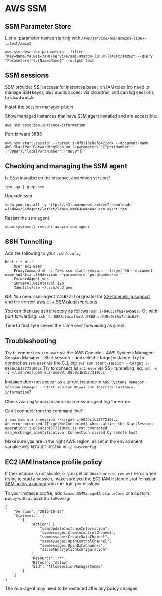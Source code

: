 # AWS SSM

## SSM Parameter Store

List all parameter names starting with `/aws/service/ami-amazon-linux-latest/amzn2`:
```
aws ssm describe-parameters --filter "Key=Name,Values=/aws/service/ami-amazon-linux-latest/amzn2" --query "Parameters[*].{Name:Name}" --output text
```

## SSM sessions

SSM provides SSH access for instances based on IAM roles (no need to manage SSH keys), plus audits access via cloudtrail, and can log sessions to cloudwatch.


Install the session manager plugin

Show managed instances that have SSM agent installed and are accessible:
```
aws ssm describe-instance-information
```

Port forward 8888
```
aws ssm start-session --target i-0f9116c8efe421cd4 --document-name AWS-StartPortForwardingSession --parameters '{"portNumber":["8888"],"localPortNumber":["8888"]}'
```

## Checking and managing the SSM agent

Is SSM installed on the instance, and which version?
```
rpm -qa | grep ssm
```

Upgrade ssm
```
sudo yum install -y https://s3.amazonaws.com/ec2-downloads-windows/SSMAgent/latest/linux_amd64/amazon-ssm-agent.rpm
```

Restart the ssm agent
```
sudo systemctl restart amazon-ssm-agent
```

## SSH Tunnelling

Add the following to your `.ssh/config`:
```
Host i-* mi-*
    User ec2-user
    ProxyCommand sh -c "aws ssm start-session --target %h --document-name AWS-StartSSHSession --parameters 'portNumber=%p'"
    ForwardAgent yes
    ServerAliveInterval 120
    IdentityFile ~/.ssh/ec2-pem
```

NB: You need ssm-agent 2.3.672.0 or greater for [SSH tunnelling support](https://aws.amazon.com/about-aws/whats-new/2019/07/session-manager-launches-tunneling-support-for-ssh-and-scp/) and the correct [aws cli + SSM plugin versions](https://docs.aws.amazon.com/systems-manager/latest/userguide/session-manager-working-with-install-plugin.html)

You can then use ssh directory as follows: `ssh i-040c0af6a7a4ba0a7`
Or, with port forwarding: `ssh -L 8888:localhost:8888 i-040c0af6a7a4ba0a7`

Time to first byte seems the same over forwarding as direct.

## Troubleshooting

Try to connect as `ssm-user` via the AWS Console - AWS Systems Manager - Session Manager - Start session - and select a target instance.
Try to connect as `ssm-user` via the CLI, eg: `aws ssm start-session --target i-0850c1b15772106cc`
Try to connect as `ec2-user` via SSH tunnelling, eg: `ssh -v -i ~/.ssh/ec2.pem ec2-user@i-0850c1b15772106cc`

Instance does not appear as a target instance in `AWS Systems Manager - Session Manager - Start session` or `aws ssm describe-instance-information`?

Check /var/log/amazon/ssm/amazon-ssm-agent.log for errors.

Can't connect from the command line?
```
$ aws ssm start-session --target i-0850c1b15772106cc
An error occurred (TargetNotConnected) when calling the StartSession operation: i-0850c1b15772106cc is not connected.
ssh_exchange_identification: Connection closed by remote host
```

Make sure you are in the right AWS region, as set in the environment variable `AWS_DEFAULT_REGION` or `~/.aws/config`

## EC2 IAM Instance profile policy

If the instance is not visible, or you get an `Unauthorized request` error when trying to start a session, make sure you the EC2 IAM instance profile has an [SSM policy attached](https://docs.aws.amazon.com/systems-manager/latest/userguide/session-manager-getting-started-instance-profile.html) with the right permissions.

To your instance profile, add `AmazonSSMManagedInstanceCore` or a custom policy with at least the following:
```
{
    "Version": "2012-10-17",
    "Statement": [
        {
            "Action": [
                "ssm:UpdateInstanceInformation",
                "ssmmessages:CreateControlChannel",
                "ssmmessages:CreateDataChannel",
                "ssmmessages:OpenControlChannel",
                "ssmmessages:OpenDataChannel",
                "s3:GetEncryptionConfiguration"
            ],
            "Resource": "*",
            "Effect": "Allow",
            "Sid": "AllowSessionManagerComms"
        }
    ]
}
```

The ssm-agent may need to be restarted after any policy changes.
